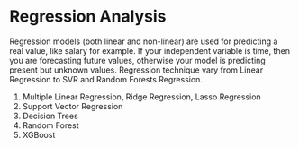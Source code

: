 # Regression Analysis

Regression models (both linear and non-linear) are used for predicting a real value, like salary for example. If your independent variable is time, then you are forecasting future values, otherwise your model is predicting present but unknown values. Regression technique vary from Linear Regression to SVR and Random Forests Regression.

1. Multiple Linear Regression, Ridge Regression, Lasso Regression
2. Support Vector Regression
3. Decision Trees
4. Random Forest
5. XGBoost

